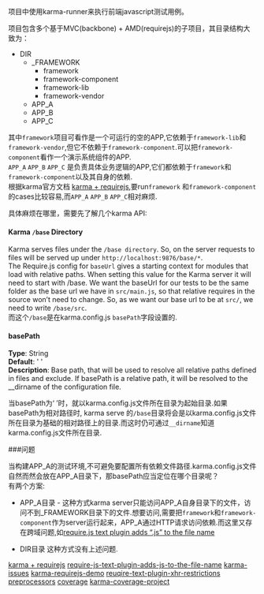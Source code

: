 项目中使用karma-runner来执行前端javascript测试用例。

项目包含多个基于MVC(backbone) + AMD(requirejs)的子项目，其目录结构大致为： 

+ DIR
	+ _FRAMEWORK
		+ framework
		+ framework-component
		+ framework-lib
		+ framework-vendor
	+ APP_A
	+ APP_B
	+ APP_C

其中`framework`项目可看作是一个可运行的空的APP,它依赖于`framework-lib`和`framework-vendor`,但它不依赖于`framework-component`.可以把`framework-component`看作一个演示系统组件的APP.  
`APP_A` `APP_B` `APP_C` 是负责具体业务逻辑的APP,它们都依赖于`framework`和`framework-component`以及其自身的依赖.   
根据karma官方文档 [karma + requirejs][karma + requirejs],要run`framework` 和`framework-component`的cases比较容易,而`APP_A` `APP_B` `APP_C`相对麻烦.

具体麻烦在哪里，需要先了解几个karma API:

#### Karma `/base` Directory    
Karma serves files under the `/base directory`. So, on the server requests to files will be served up under `http://localhost:9876/base/*`.   
The Require.js config for `baseUrl` gives a starting context for modules that load with relative paths. When setting this value for the Karma server it will need to start with /base. We want the baseUrl for our tests to be the same folder as the base url we have in `src/main.js`, so that relative requires in the source won’t need to change. So, as we want our base url to be at `src/`, we need to write `/base/src`.   
而这个`/base`是在karma.config.js `basePath`字段设置的.  

#### basePath  
**Type**: String    
**Default**: ' '  
**Description**: Base path, that will be used to resolve all relative paths defined in files and exclude. If basePath is a relative path, it will be resolved to the __dirname of the configuration file.  

当basePath为‘ ’时，就以karma.config.js文件所在目录为起始目录.如果basePath为相对路径时, karma serve 的`/base`目录将会是以karma.config.js文件所在目录为基础的相对路径上的目录.而这时仍可通过`__dirname`知道karma.config.js文件所在目录.

###问题  

当构建APP_A的测试环境,不可避免要配置所有依赖文件路径.karma.config.js文件自然而然会放在APP_A目录下，那basePath应当定位在哪个目录呢？  
有两个方案:     

* APP_A目录 - 这种方式karma server只能访问APP_A自身目录下的文件，访问不到_FRAMEWORK目录下的文件.想要访问,需要把`framework`和`framework-component`作为server运行起来，APP_A通过HTTP请求访问依赖.而这里又存在跨域问题,如[require.js text plugin adds “.js” to the file name][require-js-text-plugin-adds-js-to-the-file-name]

* DIR目录 
	这种方式没有上述问题.


[karma + requirejs][karma + requirejs]
[require-js-text-plugin-adds-js-to-the-file-name][require-js-text-plugin-adds-js-to-the-file-name]
[karma-issues][karma-issues]
[karma-requirejs-demo][karma-requirejs]
[reuqire-text-plugin-xhr-restrictions][karma-requirejs]
[preprocessors][preprocessors]
[coverage][coverage]
[karma-coverage-project][karma-coverage-project]

[karma-coverage-project]:https://github.com/karma-runner/karma-coverage
[karma + requirejs]: http://karma-runner.github.io/0.8/plus/RequireJS.html
[require-js-text-plugin-adds-js-to-the-file-name]: http://stackoverflow.com/questions/10607370/require-js-text-plugin-adds-js-to-the-file-name
[karma-issues]:https://github.com/karma-runner/karma/issues/740
[karma-requirejs]:https://github.com/kjbekkelund/karma-requirejs
[xhr-restrictions]:https://github.com/requirejs/text#xhr-restrictions
[preprocessors]:http://karma-runner.github.io/0.10/config/preprocessors.html
[coverage]:http://karma-runner.github.io/0.8/config/coverage.html